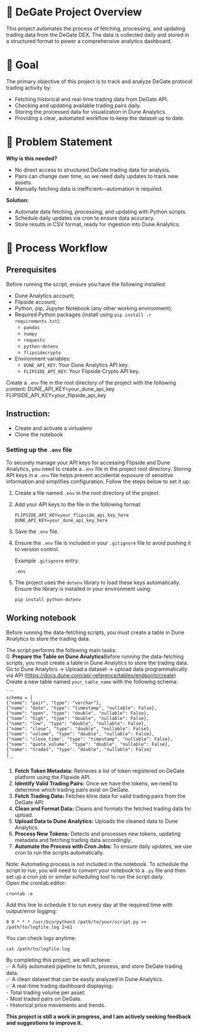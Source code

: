 # 📌 DeGate Project Overview
This project automates the process of fetching, processing, and updating trading data from the DeGate DEX. The data is collected daily and stored in a structured format to power a comprehensive analytics dashboard.

# 🎯 Goal
The primary objective of this project is to track and analyze DeGate protocol trading activity by:

- Fetching historical and real-time trading data from DeGate API.
- Checking and updating available trading pairs daily.
- Storing the processed data for visualization in Dune Analytics.
- Providing a clear, automated workflow to keep the dataset up to date.

# 🚨 Problem Statement
**Why is this needed?**
- No direct access to structured DeGate trading data for analysis.
- Pairs can change over time, so we need daily updates to track new assets.
- Manually fetching data is inefficient—automation is required.

**Solution:** 
- Automate data fetching, processing, and updating with Python scripts.
- Schedule daily updates via cron to ensure data accuracy.
- Store results in CSV format, ready for ingestion into Dune Analytics.

# 🔄 Process Workflow

## Prerequisites
Before running the script, ensure you have the following installed:

- Dune Analytics account;
- Flipside account;
- Python, pip, Jupyter Notebook (any other working environment);
- Required Python packages (install using `pip install -r requirements.txt`):
    -   `pandas`
    -   `numpy`
    -   `requests`
    -   `python-dotenv`
    -   `flipsidecrypto`
- Environment variables:
    -   `DUNE_API_KEY`: Your Dune Analytics API key.
    -   `FLIPSIDE_API_KEY`: Your Flipside Crypto API key.

Create a `.env` file in the root directory of the project with the following content:
DUNE_API_KEY=your_dune_api_key
FLIPSIDE_API_KEY=your_flipside_api_key

## Instruction:
- Create and activate a virtualenv
- Clone the notebook
  
### Setting up the `.env` file

To securely manage your API keys for accessing Flipside and Dune Analytics, you need to create a `.env` file in the project root directory. Storing API keys in a `.env` file helps prevent accidental exposure of sensitive information and simplifies configuration. Follow the steps below to set it up:

1. Create a file named `.env` in the root directory of the project.
2. Add your API keys to the file in the following format:

   ```env
   FLIPSIDE_API_KEY=your_flipside_api_key_here
   DUNE_API_KEY=your_dune_api_key_here
   ```

3. Save the `.env` file.
4. Ensure the `.env` file is included in your `.gitignore` file to avoid pushing it to version control.

   Example `.gitignore` entry:
   ```gitignore
   .env
   ```

5. The project uses the `dotenv` library to load these keys automatically. Ensure the library is installed in your environment using:

   ```bash
   pip install python-dotenv
   ```

## Working notebook
Before running the data-fetching scripts, you must create a table in Dune Analytics to store the trading data.

The script performs the following main tasks:           
   0. **Prepare the Table on Dune Analytics**Before running the data-fetching scripts, you must create a table in Dune Analytics to store the trading 
    data.                    
   Go to Dune Analytics -> Upload a dataset -> upload data programmatically via API (https://docs.dune.com/api-reference/tables/endpoint/create)       
   Create a new table named `your_table_name` with the following schema:

    ```
    schema = [
    {"name": "pair", "type": "varchar"},
    {"name": "date", "type": "timestamp", "nullable": False},
    {"name": "open", "type": "double", "nullable": False},
    {"name": "high", "type": "double", "nullable": False}, 
    {"name": "low", "type": "double", "nullable": False}, 
    {"name": "close", "type": "double", "nullable": False}, 
    {"name": "volume", "type": "double", "nullable": False}, 
    {"name": "close_time", "type": "timestamp", "nullable": False},
    {"name": "quote_volume", "type": "double", "nullable": False},
    {"name": "trades", "type": "double", "nullable": False}
    ]
    ```
1.  **Fetch Token Metadata:** Retrieves a list of token registered on DeGate platform using the Flipside API.
2.  **Identify Valid Trading Pairs:** Once we have the tokens, we need to determine which trading pairs exist on DeGate.
3.  **Fetch Trading Data:** Fetches kline data for valid trading pairs from the DeGate API.
4.  **Clean and Format Data:** Cleans and formats the fetched trading data for upload.
5.  **Upload Data to Dune Analytics:** Uploads the cleaned data to Dune Analytics.
6.  **Process New Tokens:** Detects and processes new tokens, updating metadata and fetching trading data accordingly.
7.  **Automate the Process with Cron Jobs:** To ensure daily updates, we use cron to run the scripts automatically. 

Note: Automating process is not included in the notebook. 
To schedule the script to run, you will need to convert your notebook to a `.py` file and then set up a cron job or similar scheduling tool to run the script daily.  
Open the crontab editor:
```
crontab -e

```
Add this line to schedule it to run every day at the required time with output/error logging:
```
0 0 * * * /usr/bin/python3 /path/to/your/script.py >> /path/to/logfile.log 2>&1
```
You can check logs anytime:
```
cat /path/to/logfile.log

```



By completing this project, we will achieve:         
✅ A fully automated pipeline to fetch, process, and store DeGate trading data.           
✅ A clean dataset that can be easily analyzed in Dune Analytics.            
✅ A real-time trading dashboard displaying:                 
    - Total trading volume per asset.              
    - Most traded pairs on DeGate.               
    - Historical price movements and trends.                   


**This project is still a work in progress, and I am actively seeking feedback and suggestions to improve it.**



